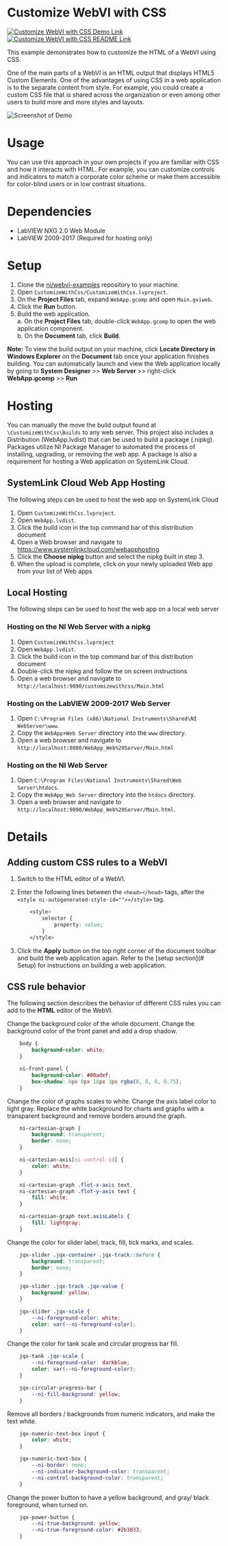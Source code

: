 # Customize WebVI with CSS
[![Customize WebVI with CSS Demo Link](https://img.shields.io/badge/Details-Demo_Link-green.svg)](https://ni.github.io/webvi-examples/CustomizeWithCss/Builds/WebApp_Web%20Server/Main.html)
[![Customize WebVI with CSS README Link](https://img.shields.io/badge/Details-README_Link-orange.svg)](https://github.com/ni/webvi-examples/tree/master/CustomizeWithCss)

This example demonstrates how to customize the HTML of a WebVI using CSS.

One of the main parts of a WebVI is an HTML output that displays HTML5 Custom Elements. One of the advantages of using CSS in a web application is to the separate content from style. For example, you could create a custom CSS file that is shared across the organization or even among other users to build more and more styles and layouts.

![Screenshot of Demo](https://ni.github.io/webvi-examples/CustomizeWithCss/Screenshot.gif)

# Usage
You can use this approach in your own projects if you are familiar with CSS and how it interacts with HTML. For example, you can customize controls and indicators to match a corporate color scheme or make them accessible for color-blind users or in low contrast situations.

# Dependencies
- LabVIEW NXG 2.0 Web Module
- LabVIEW 2009-2017 (Required for hosting only)

# Setup
1. Clone the [ni/webvi-examples](https://github.com/ni/webvi-examples) repository to your machine.
2. Open `CustomizeWithCss/CustomizeWithCss.lvproject`.
3. On the **Project Files** tab, expand `WebApp.gcomp` and open `Main.gviweb`.
4. Click the **Run** button.
5. Build the web application.  
  a. On the **Project Files** tab, double-click `WebApp.gcomp` to open the web application component.  
  b. On the **Document** tab, click **Build**.  

**Note:** To view the build output on your machine, click **Locate Directory in Windows Explorer** on the **Document** tab once your application finishes building. You can automatically launch and view the Web application locally by going to **System Designer** >> **Web Server** >> right-click **WebApp.gcomp** >> **Run**

# Hosting
You can manually the move the build output found at `\CustomizeWithCss\Builds` to any web server. This project also includes a Distribution (WebApp.lvdist) that can be used to build a package (.nipkg). Packages utilize NI Package Manager to automated the process of installing, upgrading, or removing the web app. A package is also a requirement for hosting a Web application on SystemLink Cloud.

## SystemLink Cloud Web App Hosting
The following steps can be used to host the web app on SystemLink Cloud
1. Open `CustomizeWithCss.lvproject`.
2. Open `WebApp.lvdist`.
3. Click the build icon in the top command bar of this distribution document
4. Open a Web browser and navigate to https://www.systemlinkcloud.com/webapphosting
5. Click the **Choose nipkg** button and select the nipkg built in step 3.
6. When the upload is complete, click on your newly uploaded Web app from your list of Web apps

## Local Hosting
The following steps can be used to host the web app on a local web server
### Hosting on the NI Web Server with a nipkg
1. Open `CustomizeWithCss.lvproject`
2. Open `WebApp.lvdist`.
3. Click the build icon in the top command bar of this distribution document
4. Double-click the nipkg and follow the on screen instructions
5. Open a web browser and navigate to `http://localhost:9090/customizewithcss/Main.html`

### Hosting on the LabVIEW 2009-2017 Web Server
1. Open `C:\Program Files (x86)\National Instruments\Shared\NI WebServer\www`.
2. Copy the `WebApp+Web Server` directory into the `www` directory.
3. Open a web browser and navigate to `http://localhost:8080/WebApp_Web%20Server/Main.html`

### Hosting on the NI Web Server
1. Open `C:\Program Files\National Instruments\Shared\Web Server\htdocs`.
2. Copy the `WebApp_Web Server` directory into the `htdocs` directory.
3. Open a web browser and navigate to `http://localhost:9090/WebApp_Web%20Server/Main.html`.

# Details

## Adding custom CSS rules to a WebVI
1. Switch to the HTML editor of a WebVI.
2. Enter the following lines between the `<head></head>` tags, after the `<style ni-autogenerated-style-id=""></style>` tag.    
    ```css
        <style>
            selector {
                property: value;
            }
        </style>
    ```

3. Click the **Apply** button on the top right corner of the document toolbar and build the web application again. Refer to the [setup section](# Setup) for instructions on building a web application.

## CSS rule behavior
The following section describes the behavior of  different CSS rules you can add to the **HTML** editor of the WebVI.

Change the background color of the whole document. Change the background color of the front panel and add a drop shadow.
```css
	body {
		background-color: white;
	}

	ni-front-panel {
		background-color: #00adef;
		box-shadow: 0px 0px 18px 3px rgba(0, 0, 0, 0.75);
	}
```

Change the color of graphs scales to white. Change the axis label color to light gray. Replace the white background for charts and graphs with a transparent background and remove borders around the graph.
```css
	ni-cartesian-graph {
		background: transparent;
		border: none;
	}

	ni-cartesian-axis[ni-control-id] {
		color: white;
	}

	ni-cartesian-graph .flot-x-axis text,
	ni-cartesian-graph .flot-y-axis text {
		fill: white;
	}

	ni-cartesian-graph text.axisLabels {
		fill: lightgray;
	}
```

Change the color for slider label, track, fill, tick marks, and scales.
```css
	jqx-slider .jqx-container .jqx-track::before {
		background: transparent;
		border: none;
	}

	jqx-slider .jqx-track .jqx-value {
		background: yellow;
	}

	jqx-slider .jqx-scale {
		--ni-foreground-color: white;
		color: var(--ni-foreground-color);
	}
```

Change the color for tank scale and circular progress bar fill.
```css
	jqx-tank .jqx-scale {
		--ni-foreground-color: darkblue;
		color: var(--ni-foreground-color);
	}

	jqx-circular-progress-bar {
		--ni-fill-background: yellow;
	}
```

Remove all borders / backgrounds from numeric indicators, and make the text white.
```css
	jqx-numeric-text-box input {
		color: white;
	}

	jqx-numeric-text-box {
		--ni-border: none;
		--ni-indicator-background-color: transparent;
		--ni-control-background-color: transparent;
	}
```

Change the power button to have a yellow background, and gray/ black foreground, when turned on.
```css
	jqx-power-button {
		--ni-true-background: yellow;
		--ni-true-foreground-color: #2b3033;
	}
```
